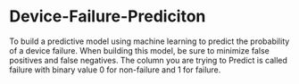 # Device-Failure-Prediciton
To build a predictive model using machine learning to predict the probability of a device failure. When building this model, be sure to minimize false positives and false negatives. The column you are trying to Predict is called failure with binary value 0 for non-failure and 1 for failure.
